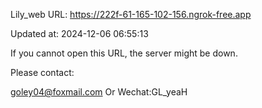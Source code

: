 Lily_web URL: https://222f-61-165-102-156.ngrok-free.app

Updated at: 2024-12-06 06:55:13

If you cannot open this URL, the server might be down.

Please contact: 

goley04@foxmail.com Or Wechat:GL_yeaH